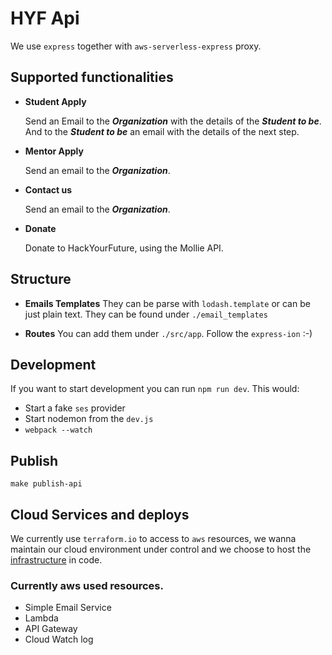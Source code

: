 # HYF Api

We use `express` together with `aws-serverless-express` proxy.

## Supported functionalities

- **Student Apply**

  Send an Email to the **_Organization_** with the details of the **_Student to be_**.
  And to the **_Student to be_** an email with the details of the next step.

- **Mentor Apply**

  Send an email to the **_Organization_**.

- **Contact us**

  Send an email to the **_Organization_**.

- **Donate**

  Donate to HackYourFuture, using the Mollie API.

## Structure

- **Emails Templates**
  They can be parse with `lodash.template` or can be just plain text.
  They can be found under `./email_templates`

- **Routes**
  You can add them under `./src/app`. Follow the `express-ion` :-)

## Development

If you want to start development you can run `npm run dev`.
This would:

- Start a fake `ses` provider
- Start nodemon from the `dev.js`
- `webpack --watch`

## Publish

`make publish-api`

## Cloud Services and deploys

We currently use `terraform.io` to access to `aws` resources, we wanna maintain
our cloud environment under control and we choose to host the
[infrastructure](https://github.com/HackYourFuture/infrastucture) in code.

### Currently aws used resources.

- Simple Email Service
- Lambda
- API Gateway
- Cloud Watch log
